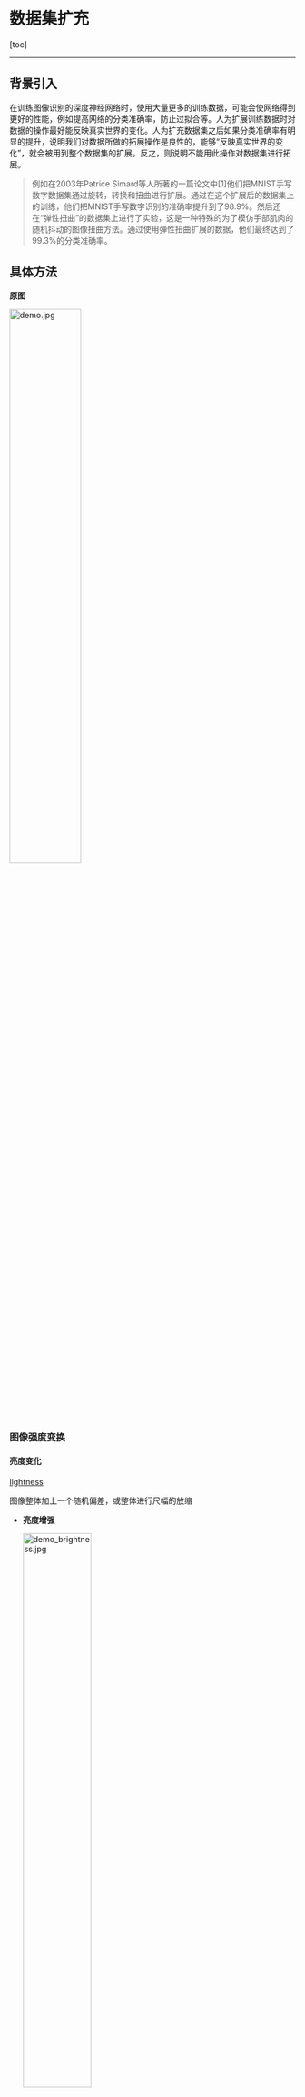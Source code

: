 # 数据集扩充

[toc]

------

## 背景引入

在训练图像识别的深度神经网络时，使用大量更多的训练数据，可能会使网络得到更好的性能，例如提高网络的分类准确率，防止过拟合等。人为扩展训练数据时对数据的操作最好能反映真实世界的变化。人为扩充数据集之后如果分类准确率有明显的提升，说明我们对数据所做的拓展操作是良性的，能够“反映真实世界的变化”，就会被用到整个数据集的扩展。反之，则说明不能用此操作对数据集进行拓展。

> 例如在2003年Patrice Simard等人所著的一篇论文中[1]他们把MNIST手写数字数据集通过旋转，转换和扭曲进行扩展。通过在这个扩展后的数据集上的训练，他们把MNIST手写数字识别的准确率提升到了98.9%。然后还在“弹性扭曲”的数据集上进行了实验，这是一种特殊的为了模仿手部肌肉的随机抖动的图像扭曲方法。通过使用弹性扭曲扩展的数据，他们最终达到了99.3%的分类准确率。



## 具体方法

**原图**

<img src="https://upload-images.jianshu.io/upload_images/12014150-68b3a00fdc229303.jpg?imageMogr2/auto-orient/strip%7CimageView2/2/w/1240" alt="demo.jpg" width="50%;" />

### 图像强度变换

#### 亮度变化

[lightness](https://github.com/doubleZ0108/IDEA-Lab-Summer-Camp/blob/master/src/data-augmentation/lightness.py)

图像整体加上一个随机偏差，或整体进行尺幅的放缩

- **亮度增强**

  <img src="https://upload-images.jianshu.io/upload_images/12014150-52ddaafbe5baeb46.jpg?imageMogr2/auto-orient/strip%7CimageView2/2/w/1240" alt="demo_brightness.jpg" width="50%;" />

- **亮度减弱**

  <img src="https://upload-images.jianshu.io/upload_images/12014150-52fb0b2aa553d1f5.jpg?imageMogr2/auto-orient/strip%7CimageView2/2/w/1240" alt="demo_darkness.jpg" width="50%;" />

```python
brightness = 1 + np.random.randint(1, 9) / 10
brightness_img = img.point(lambda p: p * brightness)
```

> 不影响label的位置

#### 对比度变化

[contrast](https://github.com/doubleZ0108/IDEA-Lab-Summer-Camp/blob/master/src/data-augmentation/contrast.py)

扩展图像灰度级动态范围，对两极的像素进行压缩，对中间范围的像素进行扩展

```python
range_contrast=(-50, 50)
contrast = np.random.randint(*range_contrast)
contrast_img = img.point(lambda p: p * (contrast / 127 + 1) - contrast)
```

> 不影响label的位置

<img src="https://upload-images.jianshu.io/upload_images/12014150-28d8278dee909f49.jpg?imageMogr2/auto-orient/strip%7CimageView2/2/w/1240" alt="demo_contrast.jpg" width="50%;" />

<br/>

### 图像滤波

#### 锐化

[sharpen](https://github.com/doubleZ0108/IDEA-Lab-Summer-Camp/blob/master/src/data-augmentation/sharpen.py)

增强图像边缘信息

```python
identity = np.array([[0, 0, 0],
                     [0, 1, 0],
                     [0, 0, 0]])
sharpen = np.array([[ 0, -1,  0],
                    [-1,  4, -1],
                    [ 0, -1,  0]]) / 4
max_center = 4
sharp = sharpen * np.random.random() * max_center
kernel = identity + sharp
sharpen_img = cv2.filter2D(img, -1, kernel)
```

> 不影响label的位置

<img src="https://upload-images.jianshu.io/upload_images/12014150-1263dc2e13f5d671.jpg?imageMogr2/auto-orient/strip%7CimageView2/2/w/1240" alt="demo_sharpen.jpg" width="50%;" />

#### 高斯模糊

[blur](https://github.com/doubleZ0108/IDEA-Lab-Summer-Camp/blob/master/src/data-augmentation/blur.py)

图像平滑

```python
kernel_size = (7, 7)
blur_img = cv2.GaussianBlur(img,kernel_size,0)
```

> 不影响label的位置

<img src="https://upload-images.jianshu.io/upload_images/12014150-58bca6cb92d4d542.jpg?imageMogr2/auto-orient/strip%7CimageView2/2/w/1240" alt="demo_blur.jpg" width="50%;" />

<br/>

### 透视变换

#### 镜像翻转

[flip](https://github.com/doubleZ0108/IDEA-Lab-Summer-Camp/blob/master/src/data-augmentation/flip.py)

使图像沿长轴进行翻转

```python
flip_img = cv2.flip(cv2.cvtColor(np.asarray(img),cv2.COLOR_RGB2BGR), 1)
```

> 第一个位置的参数 pos = 1 - pos，其他信息不变，可以采用脚本自动生成
>
> ```python
> with open(name + "_flip.txt", "w") as outfile:
>   with open(name + ".txt", "r") as infile:
>     for line in infile.readlines():
>       words = line.split(" ")
>       horizontal_coord = float(words[1])
>       outfile.write(words[0] + " " + str(format(1-horizontal_coord, ".6f")) + " " + words[2] + " " + words[3] + " " + words[4])
> ```

<img src="https://upload-images.jianshu.io/upload_images/12014150-0336d65402d15237.jpg?imageMogr2/auto-orient/strip%7CimageView2/2/w/1240" alt="demo_flip.jpg" width="50%;" />

#### 图像裁剪

[crop](https://github.com/doubleZ0108/IDEA-Lab-Summer-Camp/blob/master/src/data-augmentation/crop.py)

裁剪原图80%大小的中心图像，并进行随机移动

```python
kernel_size = list(map(lambda x: int(x*0.8), size))
shift_min, shift_max = -50, 50
shift_size = [np.random.randint(shift_min, shift_max), np.random.randint(shift_min, shift_max)]

crop_img = img[
  (size[0]-kernel_size[0])//2+shift_size[0]:(size[0]-kernel_size[0])//2+kernel_size[0]+shift_size[0],
  (size[1]-kernel_size[1])//2+shift_size[1]:(size[1]-kernel_size[1])//2+kernel_size[1]+shift_size[1]
]
```

> 可能将目标对象裁减掉，因此采用手工重新标注

<img src="https://upload-images.jianshu.io/upload_images/12014150-346ec7617782e807.jpg?imageMogr2/auto-orient/strip%7CimageView2/2/w/1240" alt="demo_crop.jpg" width="50%;" />

#### 图像拉伸

[deform](https://github.com/doubleZ0108/IDEA-Lab-Summer-Camp/blob/master/src/data-augmentation/deform.py)

拉伸成长宽为原始宽的正方形图像

```python
deform_img = img.resize((int(w), int(w)))
```

> 原图中比例信息改变，最好重新手工标注

<img src="https://upload-images.jianshu.io/upload_images/12014150-ed8fd4ef139b7e75.jpg?imageMogr2/auto-orient/strip%7CimageView2/2/w/1240" alt="demo_deform.jpg" width="50%;" />

#### 镜头畸变

[distortion](https://github.com/doubleZ0108/IDEA-Lab-Summer-Camp/blob/master/src/data-augmentation/distortion.py)

对图像进行透视变化，模拟鱼眼镜头的镜头畸变

通过播放径向系数k1，k2，k3和切向系数p1，p2实现

```python
d_coef= np.array((0.15, 0.15, 0.1, 0.1, 0.05))
# get the height and the width of the image
h, w = img.shape[:2]
# compute its diagonal
f = (h ** 2 + w ** 2) ** 0.5
# set the image projective to carrtesian dimension
K = np.array([[f, 0, w / 2],
              [0, f, h / 2],
              [0, 0,   1  ]])
d_coef = d_coef * np.random.random(5) # value
d_coef = d_coef * (2 * (np.random.random(5) < 0.5) - 1) # sign
# Generate new camera matrix from parameters
M, _ = cv2.getOptimalNewCameraMatrix(K, d_coef, (w, h), 0)
# Generate look-up tables for remapping the camera image
remap = cv2.initUndistortRectifyMap(K, d_coef, None, M, (w, h), 5)
# Remap the original image to a new image
distortion_img = cv2.remap(img, *remap, cv2.INTER_LINEAR)
```

> 最好重新手工标注

<img src="https://upload-images.jianshu.io/upload_images/12014150-c33b16682ef46ebf.jpg?imageMogr2/auto-orient/strip%7CimageView2/2/w/1240" alt="demo_distortion.jpg" width="50%;" />

<br/>

### 注入噪声

#### 椒盐噪声

[noise](https://github.com/doubleZ0108/IDEA-Lab-Summer-Camp/blob/master/src/data-augmentation/noise.py)

在图像中随机添加白/黑像素

```python
for i in range(5000):
  x = np.random.randint(0,rows)
  y = np.random.randint(0,cols)
  noise_img[x,y,:] = 255
  noise_img.flags.writeable = True
```

> 不影响label的位置

<img src="https://upload-images.jianshu.io/upload_images/12014150-0264d134d8ce1211.jpg?imageMogr2/auto-orient/strip%7CimageView2/2/w/1240" alt="demo_noise.jpg" width="50%;" />

#### 渐晕

[vignetting](https://github.com/doubleZ0108/IDEA-Lab-Summer-Camp/blob/master/src/data-augmentation/vignetting.py)

对图像添加一个圆范围内的噪声模拟光晕

```python
ratio_min_dist=0.2
range_vignette=np.array((0.2, 0.8))
random_sign=False

h, w = img.shape[:2]
min_dist = np.array([h, w]) / 2 * np.random.random() * ratio_min_dist

# create matrix of distance from the center on the two axis
x, y = np.meshgrid(np.linspace(-w/2, w/2, w), np.linspace(-h/2, h/2, h))
x, y = np.abs(x), np.abs(y)
# create the vignette mask on the two axis
x = (x - min_dist[0]) / (np.max(x) - min_dist[0])
x = np.clip(x, 0, 1)
y = (y - min_dist[1]) / (np.max(y) - min_dist[1])
y = np.clip(y, 0, 1)
# then get a random intensity of the vignette
vignette = (x + y) / 2 * np.random.uniform(*range_vignette)
vignette = np.tile(vignette[..., None], [1, 1, 3])
sign = 2 * (np.random.random() < 0.5) * (random_sign) - 1
vignetting_img = img * (1 + sign * vignette)
```

> 不影响label的位置

<img src="https://upload-images.jianshu.io/upload_images/12014150-3e8b67995db963e3.jpg?imageMogr2/auto-orient/strip%7CimageView2/2/w/1240" alt="demo_vignetting.jpg" width="50%;" />

<br/>

### 其他

#### 随机抠除

[cutout](https://github.com/doubleZ0108/IDEA-Lab-Summer-Camp/blob/master/src/data-augmentation/cutout.py)

随机抠出四个位置，并用黑色/彩色矩形填充

```python
channel_wise = False
max_crop = 4
replacement=0

size = np.array(img.shape[:2])
mini, maxi = min_size_ratio * size, max_size_ratio * size
cutout_img = img
for _ in range(max_crop):
  # random size
  h = np.random.randint(mini[0], maxi[0])
  w = np.random.randint(mini[1], maxi[1])
  # random place
  shift_h = np.random.randint(0, size[0] - h)
  shift_w = np.random.randint(0, size[1] - w)

  if channel_wise:
    c = np.random.randint(0, img.shape[-1])
    cutout_img[shift_h:shift_h+h, shift_w:shift_w+w, c] = replacement
    else:
      cutout_img[shift_h:shift_h+h, shift_w:shift_w+w] = replacement
```

> 不影响label的位置

<img src="https://upload-images.jianshu.io/upload_images/12014150-ed2337394e6352b4.jpg?imageMogr2/auto-orient/strip%7CimageView2/2/w/1240" alt="demo_cutout.jpg" width="50%;" />

<br/>